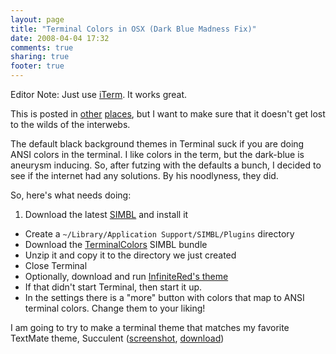 ```yaml
---
layout: page
title: "Terminal Colors in OSX (Dark Blue Madness Fix)"
date: 2008-04-04 17:32
comments: true
sharing: true
footer: true
---
```


Editor Note:  Just use [iTerm](http://www.iterm2.com/).  It works great.

This is posted in [other](http://www.infinitered.com/blog/?p=24) [places](http://ciaranwal.sh/2007/11/01/customising-colours-in-leopard-terminal), but I want to make sure that it doesn't get lost to the wilds of the interwebs.

The default black background themes in Terminal suck if you are doing ANSI colors in the terminal.  I like colors in the term, but the dark-blue is aneurysm inducing.  So, after futzing with the defaults a bunch, I decided to see if the internet had any solutions.  By his noodlyness, they did.  

So, here's what needs doing:

1. Download the latest [SIMBL](http://www.culater.net/software/SIMBL/SIMBL.php) and install it
* Create a `~/Library/Application Support/SIMBL/Plugins` directory
* Download the [TerminalColors](http://ciaranwal.sh/files/TerminalColours.bundle.zip) SIMBL bundle
* Unzip it and copy it to the directory we just created
* Close Terminal
* Optionally, download and run [InfiniteRed's theme](http://www.infinitered.com/settings/IR_Black.terminal.zip)
* If that didn't start Terminal, then start it up.
* In the settings there is a "more" button with colors that map to ANSI terminal colors.  Change them to your liking!

I am going to try to make a terminal theme that matches my favorite TextMate theme, Succulent ([screenshot](http://wiki.macromates.com/Themes/UserSubmittedThemes), [download](http://www.fearoffish.co.uk/assets/2006/9/26/Succulent_1.tmTheme))
